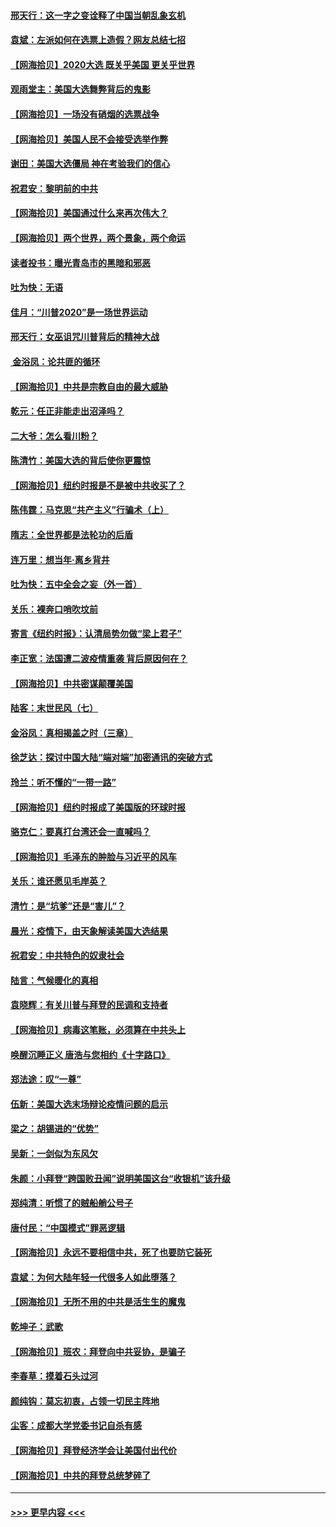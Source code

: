 #### [邢天行：这一字之变诠释了中国当朝乱象玄机](../pages/nsc993/n12533446.md?t=11090202) 
#### [袁斌：左派如何在选票上造假？网友总结七招](../pages/nsc993/n12533180.md?t=11090202) 
#### [【网海拾贝】2020大选 既关乎美国 更关乎世界](../pages/nsc993/n12533161.md?t=11090202) 
#### [观雨堂主：美国大选舞弊背后的鬼影](../pages/nsc993/n12533153.md?t=11090202) 
#### [【网海拾贝】一场没有硝烟的选票战争](../pages/nsc993/n12531883.md?t=11090202) 
#### [【网海拾贝】美国人民不会接受选举作弊](../pages/nsc993/n12528850.md?t=11090202) 
#### [谢田：美国大选僵局 神在考验我们的信心](../pages/nsc993/n12527932.md?t=11090202) 
#### [祝君安：黎明前的中共](../pages/nsc993/n12524071.md?t=11090202) 
#### [【网海拾贝】美国通过什么来再次伟大？](../pages/nsc993/n12523844.md?t=11090202) 
#### [【网海拾贝】两个世界，两个景象，两个命运](../pages/nsc993/n12521419.md?t=11090202) 
#### [读者投书：曝光青岛市的黑暗和邪恶](../pages/nsc993/n12520988.md?t=11090202) 
#### [吐为快：无语](../pages/nsc993/n12518588.md?t=11090202) 
#### [佳月：“川普2020”是一场世界运动](../pages/nsc993/n12518581.md?t=11090202) 
#### [邢天行：女巫诅咒川普背后的精神大战](../pages/nsc993/n12517257.md?t=11090202) 
#### [ 金浴凤：论共匪的循环](../pages/nsc993/n12517133.md?t=11090202) 
#### [【网海拾贝】中共是宗教自由的最大威胁](../pages/nsc993/n12516879.md?t=11090202) 
#### [乾元：任正非能走出沼泽吗？](../pages/nsc993/n12515831.md?t=11090202) 
#### [二大爷：怎么看川粉？](../pages/nsc993/n12515820.md?t=11090202) 
#### [陈清竹：美国大选的背后使你更震惊](../pages/nsc993/n12515589.md?t=11090202) 
#### [【网海拾贝】纽约时报是不是被中共收买了？](../pages/nsc993/n12515122.md?t=11090202) 
#### [陈伟霆：马克思“共产主义”行骗术（上）](../pages/nsc993/n12510217.md?t=11090202) 
#### [隋志：全世界都是法轮功的后盾](../pages/nsc993/n12510636.md?t=11090202) 
#### [连万里：想当年‧离乡背井](../pages/nsc993/n12510623.md?t=11090202) 
#### [吐为快：五中全会之妄（外一首）](../pages/nsc993/n12510470.md?t=11090202) 
#### [关乐：裸奔口哨吹坟前](../pages/nsc993/n12510403.md?t=11090202) 
#### [寄言《纽约时报》：认清局势勿做“梁上君子”](../pages/nsc993/n12510042.md?t=11090202) 
#### [李正宽：法国遭二波疫情重袭 背后原因何在？](../pages/nsc993/n12509971.md?t=11090202) 
#### [【网海拾贝】中共密谋颠覆美国](../pages/nsc993/n12509816.md?t=11090202) 
#### [陆客：末世民风（七）](../pages/nsc993/n12507822.md?t=11090202) 
#### [金浴凤：真相揭盖之时（三章）](../pages/nsc993/n12507804.md?t=11090202) 
#### [徐芝达：探讨中国大陆“端对端”加密通讯的突破方式](../pages/nsc993/n12507682.md?t=11090202) 
#### [玲兰：听不懂的“一带一路”](../pages/nsc993/n12507669.md?t=11090202) 
#### [【网海拾贝】纽约时报成了美国版的环球时报](../pages/nsc993/n12507053.md?t=11090202) 
#### [骆克仁：要真打台湾还会一直喊吗？](../pages/nsc993/n12506843.md?t=11090202) 
#### [【网海拾贝】毛泽东的肿脸与习近平的风车](../pages/nsc993/n12504537.md?t=11090202) 
#### [关乐：谁还愿见毛岸英？](../pages/nsc993/n12503866.md?t=11090202) 
#### [清竹：是“坑爹”还是“害儿”？](../pages/nsc993/n12503034.md?t=11090202) 
#### [晨光：疫情下，由天象解读美国大选结果](../pages/nsc993/n12502536.md?t=11090202) 
#### [祝君安：中共特色的奴隶社会](../pages/nsc993/n12501529.md?t=11090202) 
#### [陆言：气候暖化的真相](../pages/nsc993/n12501183.md?t=11090202) 
#### [袁晓辉：有关川普与拜登的民调和支持者](../pages/nsc993/n12500433.md?t=11090202) 
#### [【网海拾贝】病毒这笔账，必须算在中共头上](../pages/nsc993/n12500320.md?t=11090202) 
#### [唤醒沉睡正义 唐浩与您相约《十字路口》](../pages/nsc993/n12497980.md?t=11090202) 
#### [郑法途：叹“一尊”](../pages/nsc993/n12498837.md?t=11090202) 
#### [伍新：美国大选末场辩论疫情问题的启示](../pages/nsc993/n12498829.md?t=11090202) 
#### [梁之：胡锡进的“优势”](../pages/nsc993/n12498780.md?t=11090202) 
#### [吴新：一剑似为东风欠](../pages/nsc993/n12498772.md?t=11090202) 
#### [朱颜：小拜登“跨国败丑闻”说明美国这台“收银机”该升级](../pages/nsc993/n12498731.md?t=11090202) 
#### [郑纯清：听惯了的贼船艄公号子](../pages/nsc993/n12498721.md?t=11090202) 
#### [唐付民：“中国模式”罪恶逻辑](../pages/nsc993/n12498310.md?t=11090202) 
#### [【网海拾贝】永远不要相信中共，死了也要防它装死](../pages/nsc993/n12498162.md?t=11090202) 
#### [袁斌：为何大陆年轻一代很多人如此堕落？](../pages/nsc993/n12495696.md?t=11090202) 
#### [【网海拾贝】无所不用的中共是活生生的魔鬼](../pages/nsc993/n12495621.md?t=11090202) 
#### [乾坤子：武歌](../pages/nsc993/n12493391.md?t=11090202) 
#### [【网海拾贝】班农：拜登向中共妥协，是骗子](../pages/nsc993/n12492877.md?t=11090202) 
#### [李春草：摸着石头过河](../pages/nsc993/n12491121.md?t=11090202) 
#### [颜纯钩：莫忘初衷，占领一切民主阵地](../pages/nsc993/n12490965.md?t=11090202) 
#### [尘客：成都大学党委书记自杀有感](../pages/nsc993/n12490950.md?t=11090202) 
#### [【网海拾贝】拜登经济学会让美国付出代价](../pages/nsc993/n12489662.md?t=11090202) 
#### [【网海拾贝】中共的拜登总统梦碎了](../pages/nsc993/n12487896.md?t=11090202) 

----
#### [ >>> 更早内容 <<< ](../indexes/nsc993-earlier.md)
